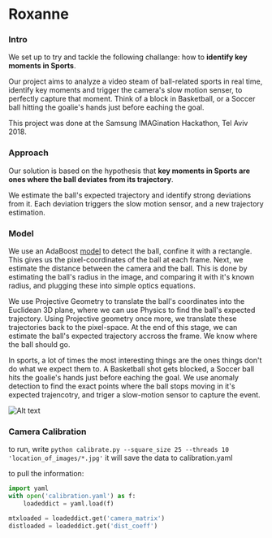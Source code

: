 # Roxanne

### Intro
We set up to try and tackle the following challange: how to **identify key moments in Sports**.

Our project aims to analyze a video steam of ball-related sports in real time, identify key moments and trigger the camera's slow motion senser, to perfectly capture that moment.
Think of a block in Basketball, or a Soccer ball hitting the goalie's hands just before eaching the goal.

This project was done at the Samsung IMAGination Hackathon, Tel Aviv 2018.

### Approach

Our solution is based on the hypothesis that **key moments in Sports are ones where the ball deviates from its trajectory**.

We estimate the ball's expected trajectory and identify strong deviations from it. Each deviation triggers the slow motion sensor, and a new trajectory estimation.

### Model

We use an AdaBoost [model](https://github.com/dbloisi/detectball) to detect the ball, confine it with a rectangle. This gives us the pixel-coordinates of the ball at each frame.
Next, we estimate the distance between the camera and the ball. This is done by estimating the ball's radius in the image, and comparing it with it's known radius, and plugging these into simple optics equations.

We use Projective Geometry to translate the ball's coordinates into the Euclidean 3D plane, where we can use Physics to find the ball's expected trajectory. Using Projective geometry once more, we translate these trajectories back to the pixel-space.
At the end of this stage, we can estimate the ball's expected trajectory accross the frame. We know where the ball should go.

In sports, a lot of times the most interesting things are the ones things don't do what we expect them to. A Basketball shot gets blocked, a Soccer ball hits the goalie's hands just before eaching the goal. We use anomaly detection to find the exact points where the ball stops moving in it's expected trajencotry, and triger a slow-motion sensor to capture the event.

![Alt text](/samples/trajectories.gif?raw=true "Result")

### Camera Calibration
to run, write
`python calibrate.py --square_size 25 --threads 10  'location_of_images/*.jpg'`
it will save the data to calibration.yaml

to pull the information:
``` python
import yaml
with open('calibration.yaml') as f:
    loadeddict = yaml.load(f)

mtxloaded = loadeddict.get('camera_matrix')
distloaded = loadeddict.get('dist_coeff')
```
